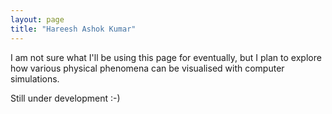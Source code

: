 ```yaml
---
layout: page
title: "Hareesh Ashok Kumar"
---
```


I am not sure what I'll be using this page for eventually, but I plan to explore how various physical phenomena can be visualised with computer simulations.

Still under development :-)

